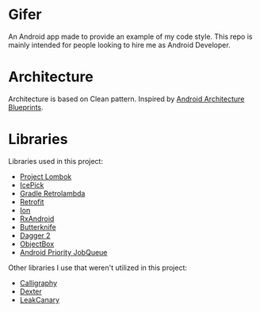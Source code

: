 # Gifer
An Android app made to provide an example of my code style. This repo is mainly intended for people looking to hire me as Android Developer.

# Architecture

Architecture is based on Clean pattern. Inspired by [Android Architecture Blueprints](https://github.com/googlesamples/android-architecture/tree/todo-mvp-clean/). 

# Libraries

Libraries used in this project:

 - [Project Lombok](https://projectlombok.org/)
 - [IcePick](https://github.com/frankiesardo/icepick)
 - [Gradle Retrolambda](https://github.com/evant/gradle-retrolambda)
 - [Retrofit](http://square.github.io/retrofit/)
 - [Ion](https://github.com/koush/ion)
 - [RxAndroid](https://github.com/ReactiveX/RxAndroid)
 - [Butterknife](http://jakewharton.github.io/butterknife/)
 - [Dagger 2](https://google.github.io/dagger/)
 - [ObjectBox](https://github.com/greenrobot/ObjectBox)
 - [Android Priority JobQueue](https://github.com/yigit/android-priority-jobqueue)

Other libraries I use that weren't utilized in this project:

 - [Calligraphy](https://github.com/chrisjenx/Calligraphy)
 - [Dexter](https://github.com/Karumi/Dexter)
 - [LeakCanary](https://github.com/square/leakcanary)
